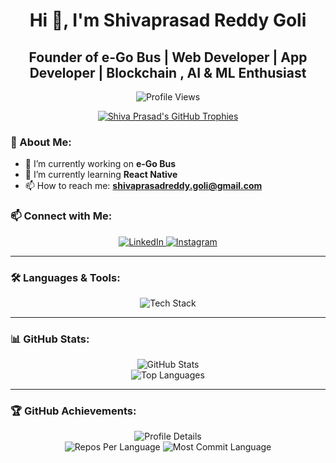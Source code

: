 
<h1 align="center">Hi 👋, I'm Shivaprasad Reddy Goli</h1>
<h2 align="center">Founder of e-Go Bus | Web Developer | App Developer | Blockchain , AI & ML Enthusiast</h2>


<p align="center">
  <img src="https://komarev.com/ghpvc/?username=golishivaprasadreddy&label=Profile%20views&color=0e75b6&style=flat" alt="Profile Views" />
</p> 


<p align="center">
  <a href="https://github.com/ryo-ma/github-profile-trophy">
    <img src="https://github-profile-trophy.vercel.app/?username=golishivaprasadreddy&theme=monokai&margin-w=10" alt="Shiva Prasad's GitHub Trophies" />
  </a>
</p>
 

### 🚀 About Me:
- 🔭 I’m currently working on **e-Go Bus**
- 🌱 I’m currently learning **React Native**
- 📫 How to reach me: **shivaprasadreddy.goli@gmail.com**


### 📫 Connect with Me:
<p align="center">
  <a href="https://linkedin.com/in/shiva-prasad-reddy-goli" target="_blank">
    <img src="https://img.shields.io/badge/LinkedIn-%230077B5.svg?&style=for-the-badge&logo=linkedin&logoColor=white" alt="LinkedIn"/>
  </a>
  <a href="https://instagram.com/goli_shivaprasadreddy" target="_blank">
    <img src="https://img.shields.io/badge/Instagram-%23E4405F.svg?&style=for-the-badge&logo=instagram&logoColor=white" alt="Instagram"/>
  </a>
</p>
 
---

### 🛠️ Languages & Tools:
<p align="center">
  <img src="https://skillicons.dev/icons?i=c,css,docker,express,figma,firebase,git,html,java,js,mongodb,mysql,nextjs,nodejs,php,python,react,tailwind" alt="Tech Stack"/>
</p>

---

### 📊 GitHub Stats:
<p align="center">
  <img src="https://github-readme-stats.vercel.app/api?username=golishivaprasadreddy&show_icons=true&theme=radical" alt="GitHub Stats" />
  <br/>
  <img src="https://github-readme-stats.vercel.app/api/top-langs/?username=golishivaprasadreddy&layout=compact&theme=radical" alt="Top Languages" />
</p>

--- 

### 🏆 GitHub Achievements:
<p align="center">
  <img src="https://github-profile-summary-cards.vercel.app/api/cards/profile-details?username=golishivaprasadreddy&theme=radical" alt="Profile Details" />
  <br/>
  <img src="https://github-profile-summary-cards.vercel.app/api/cards/repos-per-language?username=golishivaprasadreddy&theme=radical" alt="Repos Per Language" />

  <img src="https://github-profile-summary-cards.vercel.app/api/cards/most-commit-language?username=golishivaprasadreddy&theme=radical" alt="Most Commit Language" />
</p>
